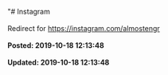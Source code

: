 "# Instagram<br /><br />Redirect for https://instagram.com/almostengr<br /><br />**Posted: 2019-10-18 12:13:48** <br /><br />**Updated: 2019-10-18 12:13:48** <br /><br />
